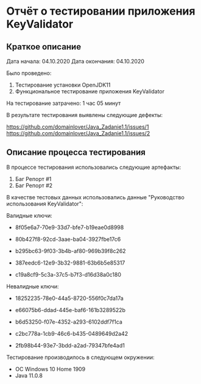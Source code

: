 # Отчёт о тестировании приложения KeyValidator 

## Краткое описание

Дата начала: 04.10.2020
Дата окончания: 04.10.2020

Было проведено:

  1. Тестирование установки OpenJDK11
  2. Функциональное тестирование приложения KeyValidator 

На тестирование затрачено: 1 час 05 минут

В результате тестирования выявлены следующие дефекты:

https://github.com/domainlover/Java_Zadanie1.1/issues/1
https://github.com/domainlover/Java_Zadanie1.1/issues/2

## Описание процесса тестирования

В процессе тестирования использовались следующие артефакты:

   1. Баг Репорт #1
   2. Баг Репорт #2

В качестве тестовых данных использовались данные "Руководство использования KeyValidator":

Валидные ключи:

* 8f05e6a7-70e9-33d7-bfe7-b19eae0d8998

* 80b427f8-92cd-3aae-ba04-3927fbe17c6

* b295bc63-9f03-3b4b-af80-969b39f8c262

* 387eedc6-12e9-3b32-9881-63b6b5e85317

* c19a8cf9-5c3a-37c5-b7f3-d16d38a0c180

Невалидные ключи:

* 18252235-78e0-44a5-8720-556f0c7da17a

* e66075b6-ddad-445e-baf6-161b3289522b

* b6d53250-f07e-4352-a293-6102ddf7f1ca

* c2bc778a-1cb9-46c6-b435-0489649d2a42

* 2fb98b44-93e7-3bdd-a2ad-79347bfe4ad1

Тестирование производилось в следующем окружении:

* ОС Windows 10 Home 1909
* Java 11.0.8